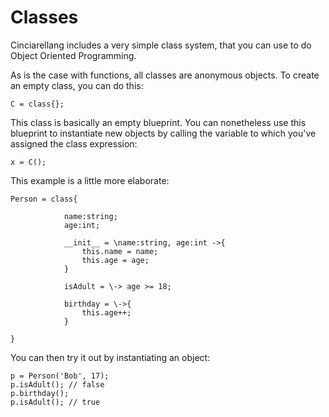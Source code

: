 # Classes

Cinciarellang includes a very simple class system, that you can use to do Object Oriented Programming. 

As is the case with functions, all classes are anonymous objects. To create an empty class, you can do this:

```
C = class{};
```

This class is basically an empty blueprint. You can nonetheless use this blueprint to instantiate new objects by calling the variable to which you've assigned the class expression:

```
x = C();
```

This example is a little more elaborate:

```
Person = class{

            name:string;
            age:int;

            __init__ = \name:string, age:int ->{
                this.name = name;
                this.age = age;
            }

            isAdult = \-> age >= 18;

            birthday = \->{
                this.age++;
            }

}
```

You can then try it out by instantiating an object: 
```
p = Person('Bob', 17);
p.isAdult(); // false
p.birthday();
p.isAdult(); // true
```






